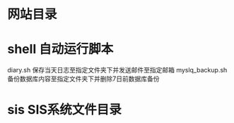 # 网站目录
# shell   自动运行脚本
diary.sh    保存当天日志至指定文件夹下并发送邮件至指定邮箱
myslq_backup.sh 备份数据库内容至指定文件夹下并删除7日前数据库备份
# sis  SIS系统文件目录
